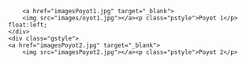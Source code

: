 <html>
<head>
<meta charset="utf-8">
<title>Untitled Document</title>
<link href="gallerystyle.css" rel="stylesheet" type="text/css">
</head>

<body>
 <div class="gstyle">
    
        <a href="imagesPoyot1.jpg" target="_blank">
        <img src="images/oyot1.jpg"></a><p class="pstyle">Poyot 1</p>
    float:left;
    </div>
    <div class="gstyle">
    <a href="imagesPoyot2.jpg" target="_blank">
        <img src="imagesPoyot2.jpg"></a><p class="pstyle">Poyot 2</p>
    
</body>
</html>

